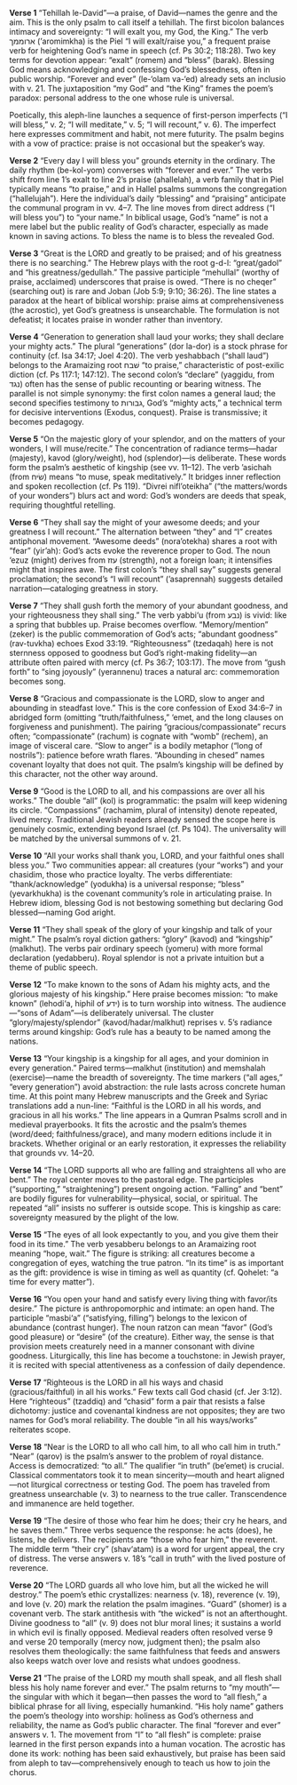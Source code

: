 **Verse 1**
“Tehillah le-David”—a praise, of David—names the genre and the aim. This is the only psalm to call itself a tehillah. The first bicolon balances intimacy and sovereignty: “I will exalt you, my God, the King.” The verb ארוממך (’aromimkha) is the Piel “I will exalt/raise you,” a frequent praise verb for heightening God’s name in speech (cf. Ps 30:2; 118:28). Two key terms for devotion appear: “exalt” (romem) and “bless” (barak). Blessing God means acknowledging and confessing God’s blessedness, often in public worship. “Forever and ever” (le-‘olam va-‘ed) already sets an inclusio with v. 21. The juxtaposition “my God” and “the King” frames the poem’s paradox: personal address to the one whose rule is universal.

Poetically, this aleph-line launches a sequence of first-person imperfects (“I will bless,” v. 2; “I will meditate,” v. 5; “I will recount,” v. 6). The imperfect here expresses commitment and habit, not mere futurity. The psalm begins with a vow of practice: praise is not occasional but the speaker’s way.

**Verse 2**
“Every day I will bless you” grounds eternity in the ordinary. The daily rhythm (be-kol-yom) converses with “forever and ever.” The verbs shift from line 1’s exalt to line 2’s praise (ahallelah), a verb family that in Piel typically means “to praise,” and in Hallel psalms summons the congregation (“hallelujah”). Here the individual’s daily “blessing” and “praising” anticipate the communal program in vv. 4–7. The line moves from direct address (“I will bless you”) to “your name.” In biblical usage, God’s “name” is not a mere label but the public reality of God’s character, especially as made known in saving actions. To bless the name is to bless the revealed God.

**Verse 3**
“Great is the LORD and greatly to be praised; and of his greatness there is no searching.” The Hebrew plays with the root g-d-l: “great/gadol” and “his greatness/gedullah.” The passive participle “mehullal” (worthy of praise, acclaimed) underscores that praise is owed. “There is no cheqer” (searching out) is rare and Joban (Job 5:9; 9:10; 36:26). The line states a paradox at the heart of biblical worship: praise aims at comprehensiveness (the acrostic), yet God’s greatness is unsearchable. The formulation is not defeatist; it locates praise in wonder rather than inventory.

**Verse 4**
“Generation to generation shall laud your works; they shall declare your mighty acts.” The plural “generations” (dor la-dor) is a stock phrase for continuity (cf. Isa 34:17; Joel 4:20). The verb yeshabbach (“shall laud”) belongs to the Aramaizing root שׁבח “to praise,” characteristic of post-exilic diction (cf. Ps 117:1; 147:12). The second colon’s “declare” (yaggidu, from נגד) often has the sense of public recounting or bearing witness. The parallel is not simple synonymy: the first colon names a general laud; the second specifies testimony to גבורות, God’s “mighty acts,” a technical term for decisive interventions (Exodus, conquest). Praise is transmissive; it becomes pedagogy.

**Verse 5**
“On the majestic glory of your splendor, and on the matters of your wonders, I will muse/recite.” The concentration of radiance terms—hadar (majesty), kavod (glory/weight), hod (splendor)—is deliberate. These words form the psalm’s aesthetic of kingship (see vv. 11–12). The verb ’asichah (from שׂיח) means “to muse, speak meditatively.” It bridges inner reflection and spoken recollection (cf. Ps 119). “Divrei nifl’oteikha” (“the matters/words of your wonders”) blurs act and word: God’s wonders are deeds that speak, requiring thoughtful retelling.

**Verse 6**
“They shall say the might of your awesome deeds; and your greatness I will recount.” The alternation between “they” and “I” creates antiphonal movement. “Awesome deeds” (nora’otekha) shares a root with “fear” (yir’ah): God’s acts evoke the reverence proper to God. The noun ‘ezuz (might) derives from עזז (strength), not a foreign loan; it intensifies might that inspires awe. The first colon’s “they shall say” suggests general proclamation; the second’s “I will recount” (’asaprennah) suggests detailed narration—cataloging greatness in story.

**Verse 7**
“They shall gush forth the memory of your abundant goodness, and your righteousness they shall sing.” The verb yabbi‘u (from נבע) is vivid: like a spring that bubbles up. Praise becomes overflow. “Memory/mention” (zeker) is the public commemoration of God’s acts; “abundant goodness” (rav-tuvkha) echoes Exod 33:19. “Righteousness” (tzedaqah) here is not sternness opposed to goodness but God’s right-making fidelity—an attribute often paired with mercy (cf. Ps 36:7; 103:17). The move from “gush forth” to “sing joyously” (yerannenu) traces a natural arc: commemoration becomes song.

**Verse 8**
“Gracious and compassionate is the LORD, slow to anger and abounding in steadfast love.” This is the core confession of Exod 34:6–7 in abridged form (omitting “truth/faithfulness,” ‘emet, and the long clauses on forgiveness and punishment). The pairing “gracious/compassionate” recurs often; “compassionate” (rachum) is cognate with “womb” (rechem), an image of visceral care. “Slow to anger” is a bodily metaphor (“long of nostrils”): patience before wrath flares. “Abounding in chesed” names covenant loyalty that does not quit. The psalm’s kingship will be defined by this character, not the other way around.

**Verse 9**
“Good is the LORD to all, and his compassions are over all his works.” The double “all” (kol) is programmatic: the psalm will keep widening its circle. “Compassions” (rachamim, plural of intensity) denote repeated, lived mercy. Traditional Jewish readers already sensed the scope here is genuinely cosmic, extending beyond Israel (cf. Ps 104). The universality will be matched by the universal summons of v. 21.

**Verse 10**
“All your works shall thank you, LORD, and your faithful ones shall bless you.” Two communities appear: all creatures (your “works”) and your chasidim, those who practice loyalty. The verbs differentiate: “thank/acknowledge” (yodukha) is a universal response; “bless” (yevarkhukha) is the covenant community’s role in articulating praise. In Hebrew idiom, blessing God is not bestowing something but declaring God blessed—naming God aright.

**Verse 11**
“They shall speak of the glory of your kingship and talk of your might.” The psalm’s royal diction gathers: “glory” (kavod) and “kingship” (malkhut). The verbs pair ordinary speech (yomeru) with more formal declaration (yedabberu). Royal splendor is not a private intuition but a theme of public speech.

**Verse 12**
“To make known to the sons of Adam his mighty acts, and the glorious majesty of his kingship.” Here praise becomes mission: “to make known” (lehodi‘a, hiphil of ידע) is to turn worship into witness. The audience—“sons of Adam”—is deliberately universal. The cluster “glory/majesty/splendor” (kavod/hadar/malkhut) reprises v. 5’s radiance terms around kingship: God’s rule has a beauty to be named among the nations.

**Verse 13**
“Your kingship is a kingship for all ages, and your dominion in every generation.” Paired terms—malkhut (institution) and memshalah (exercise)—name the breadth of sovereignty. The time markers (“all ages,” “every generation”) avoid abstraction: the rule lasts across concrete human time. At this point many Hebrew manuscripts and the Greek and Syriac translations add a nun-line: “Faithful is the LORD in all his words, and gracious in all his works.” The line appears in a Qumran Psalms scroll and in medieval prayerbooks. It fits the acrostic and the psalm’s themes (word/deed; faithfulness/grace), and many modern editions include it in brackets. Whether original or an early restoration, it expresses the reliability that grounds vv. 14–20.

**Verse 14**
“The LORD supports all who are falling and straightens all who are bent.” The royal center moves to the pastoral edge. The participles (“supporting,” “straightening”) present ongoing action. “Falling” and “bent” are bodily figures for vulnerability—physical, social, or spiritual. The repeated “all” insists no sufferer is outside scope. This is kingship as care: sovereignty measured by the plight of the low.

**Verse 15**
“The eyes of all look expectantly to you, and you give them their food in its time.” The verb yesabberu belongs to an Aramaizing root meaning “hope, wait.” The figure is striking: all creatures become a congregation of eyes, watching the true patron. “In its time” is as important as the gift: providence is wise in timing as well as quantity (cf. Qohelet: “a time for every matter”).

**Verse 16**
“You open your hand and satisfy every living thing with favor/its desire.” The picture is anthropomorphic and intimate: an open hand. The participle “masbi‘a” (“satisfying, filling”) belongs to the lexicon of abundance (contrast hunger). The noun ratzon can mean “favor” (God’s good pleasure) or “desire” (of the creature). Either way, the sense is that provision meets creaturely need in a manner consonant with divine goodness. Liturgically, this line has become a touchstone: in Jewish prayer, it is recited with special attentiveness as a confession of daily dependence.

**Verse 17**
“Righteous is the LORD in all his ways and chasid (gracious/faithful) in all his works.” Few texts call God chasid (cf. Jer 3:12). Here “righteous” (tzaddiq) and “chasid” form a pair that resists a false dichotomy: justice and covenantal kindness are not opposites; they are two names for God’s moral reliability. The double “in all his ways/works” reiterates scope.

**Verse 18**
“Near is the LORD to all who call him, to all who call him in truth.” “Near” (qarov) is the psalm’s answer to the problem of royal distance. Access is democratized: “to all.” The qualifier “in truth” (be’emet) is crucial. Classical commentators took it to mean sincerity—mouth and heart aligned—not liturgical correctness or testing God. The poem has traveled from greatness unsearchable (v. 3) to nearness to the true caller. Transcendence and immanence are held together.

**Verse 19**
“The desire of those who fear him he does; their cry he hears, and he saves them.” Three verbs sequence the response: he acts (does), he listens, he delivers. The recipients are “those who fear him,” the reverent. The middle term “their cry” (shav‘atam) is a word for urgent appeal, the cry of distress. The verse answers v. 18’s “call in truth” with the lived posture of reverence.

**Verse 20**
“The LORD guards all who love him, but all the wicked he will destroy.” The poem’s ethic crystallizes: nearness (v. 18), reverence (v. 19), and love (v. 20) mark the relation the psalm imagines. “Guard” (shomer) is a covenant verb. The stark antithesis with “the wicked” is not an afterthought. Divine goodness to “all” (v. 9) does not blur moral lines; it sustains a world in which evil is finally opposed. Medieval readers often resolved verse 9 and verse 20 temporally (mercy now, judgment then); the psalm also resolves them theologically: the same faithfulness that feeds and answers also keeps watch over love and resists what undoes goodness.

**Verse 21**
“The praise of the LORD my mouth shall speak, and all flesh shall bless his holy name forever and ever.” The psalm returns to “my mouth”—the singular with which it began—then passes the word to “all flesh,” a biblical phrase for all living, especially humankind. “His holy name” gathers the poem’s theology into worship: holiness as God’s otherness and reliability, the name as God’s public character. The final “forever and ever” answers v. 1. The movement from “I” to “all flesh” is complete: praise learned in the first person expands into a human vocation. The acrostic has done its work: nothing has been said exhaustively, but praise has been said from aleph to tav—comprehensively enough to teach us how to join the chorus.